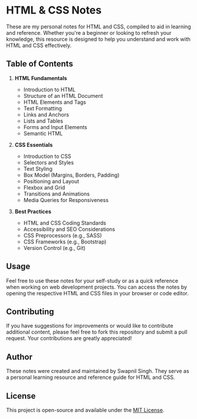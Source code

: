 # HTML & CSS Notes

These are my personal notes for HTML and CSS, compiled to aid in learning and reference. Whether you're a beginner or looking to refresh your knowledge, this resource is designed to help you understand and work with HTML and CSS effectively.

## Table of Contents

1. **HTML Fundamentals**
   - Introduction to HTML
   - Structure of an HTML Document
   - HTML Elements and Tags
   - Text Formatting
   - Links and Anchors
   - Lists and Tables
   - Forms and Input Elements
   - Semantic HTML

2. **CSS Essentials**
   - Introduction to CSS
   - Selectors and Styles
   - Text Styling
   - Box Model (Margins, Borders, Padding)
   - Positioning and Layout
   - Flexbox and Grid
   - Transitions and Animations
   - Media Queries for Responsiveness

3. **Best Practices**
   - HTML and CSS Coding Standards
   - Accessibility and SEO Considerations
   - CSS Preprocessors (e.g., SASS)
   - CSS Frameworks (e.g., Bootstrap)
   - Version Control (e.g., Git)

## Usage

Feel free to use these notes for your self-study or as a quick reference when working on web development projects. You can access the notes by opening the respective HTML and CSS files in your browser or code editor.

## Contributing

If you have suggestions for improvements or would like to contribute additional content, please feel free to fork this repository and submit a pull request. Your contributions are greatly appreciated!

## Author

These notes were created and maintained by Swapnil Singh. They serve as a personal learning resource and reference guide for HTML and CSS.

## License

This project is open-source and available under the [MIT License](LICENSE).

